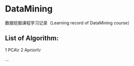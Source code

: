 # DataMining
数据挖掘课程学习记录（Learning record of DataMining course）

## List of Algorithm:

1 PCA\r
2 Apriori\r


...

